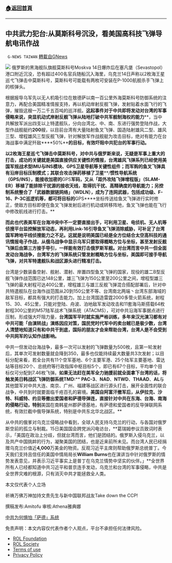 ###  [:house:返回首頁](https://github.com/ourhimalayas/txt)
---


## 中共武力犯台:从莫斯科号沉没，看美国高科技飞弹导航电讯作战
` G-NEWS TAIWAN` [轉載自GNews](https://gnews.org/zh-hans/2357481/)

![](https://assets.gnews.org/wp-content/uploads/2022/04/TMD-THAAD.jpg)
俄罗斯的黑海舰队旗舰莫斯科号Moskva 14日爆炸后在塞凡堡（Sevastopol）港口附近沉没，恐有超过400名官兵随船沉入海里，乌克兰14日声称以2枚海王星巡弋飞弹击中莫斯科号，莫斯科号可能载有两枚可安装在P-1000航舰杀手飞弹上的核弹头。

根据报导乌军先以无人机吸引位在敖德萨以南一百公里外海莫斯科号防御系统的注意力，再配合美国精准情报支持，再以机动岸射反舰飞弹，发射贴着水面飞行的飞弹，摧毁这艘一万二千五百吨的巡洋舰。**这起事件对于中共即将发动对台湾的军事侵略来说，突显机动式岸射反舰飞弹从陆地打破中共军舰制海权的能力****，当中共解放军派出四支以上特遣舰队，分向台湾北、中、南、东进行强势登陆作战，大型作战舰艇约****200****艘，以目前台湾有大量陆射鱼叉飞弹、国造陆射雄风二型、雄风三型、增程雄风三型反舰飞弹，针对解放军作战舰艇为攻击目标，绝对有能力在台海战事中满足歼敌****50%****的目标，有效吓阻中共犯台的军事行动。**

**以****2****枚海王星巡弋飞弹击中莫斯科号，对中共与俄罗斯来说，无疑是军事上重大的打击，成功的关键就是美国直接供应关键性的情报，台湾雄风飞弹系列已经使用美国军规战术型****IMU****与****INS****模块、****GPS****卫星导航等关键性组件；而军购的鱼叉飞弹具有沿岸目标压制模式；其联合攻击弹药移植了卫星****/****惯性导航系统（****GPS/INS****），能接收加密的****GPS****军码，又从「距外攻陆飞弹增程版」（****SLAM-ER****）移植了能排除干扰源的接收天线，取得抗干扰、高精确度的导航能力；另控制系统整合了「武器数据链网络」（****WDLN****），成为了连网武器，包括成功级、****F-16****、****P-3C****巡逻机等，都可将目标的****GPS****坐标传送给鱼叉飞弹进行实时修正，使敌方目标即便在鱼叉飞弹发射后进行机动或转移阵地，鱼叉飞弹也能在飞行中修改航线进行打击。**

**而此也代表美军在台海冲突中不一定要直接出手，可利用卫星、电侦机、无人机等侦搜平台监控解放军动态，再利用****Link-16****引导鱼叉飞弹消除威胁，可补足了台湾国军跨地平线侦搜能力之不足。这就是说明美国已经是全方位结合太空高科技的通讯情报电子作战，从俄乌战争中显示乌军只要取得概略方位与坐标，甚至发射反舰飞弹后由第三方接手导引，一样能有效打击俄罗斯军舰。对台湾而言中共一但全面发动台海战争，台湾军方的飞弹系统只管发射概略方位与坐标，美国即可接手导航飞弹，对共军特遣舰队和战区源头进行精准打击。**

台湾是少数装备空射、舰射、潜射、岸置四型鱼叉飞弹的国家，现役的雄二B型反舰飞弹作战范围已达148公里，雄三飞弹为150公里至200公里之间，增程型雄三飞弹的最大射程可达400公里，增程雄三与雄三反舰飞弹混合搭配部署后，针对中共特遣舰队在台海作战范围从20到150公里不等、台湾南北两端丶台湾东部海域的敌军目标，都具有强大的打击能力。加上台湾国造雷霆2000多管火箭系统，射程15、30、45公里，只能对登陆、舟波、泊地敌军发动攻击和11套海马斯搭载64枚射程300公里的M57陆军战术飞弹系统（ATACMS），可对中共沿海军事据点进行压制，形成强大吓阻力量，**台湾国军平时就实施严格训练，多年来汉光演习都有对中共可能「由演转战」演练因应对策，国民党时代军中的卖台贼已是极少数，台湾人清楚地知道只有和中共干到底，国际的朋友才会来帮助台湾，台湾人是不会受到中共网军的认知作战影响。**

中共一但发动台海战争，最多一次可以发射的飞弹数量为500枚，且第一轮发射后，其单次可发射数量就会降到350，最多也仅能持续最大数量共3次发射；以目标分配来看，若全台共有11个空军基地、6个主要军港、25个陆军主要基地、雷达站等目标20个、总统府等行政指挥中枢目标5个，即已有67个目标，平均单个目标仅可分配到7.46枚飞弹。**如果无法赶在美军全力驰援前就全面拿下台湾的话，将****触发****美日韩****战区飞弹防御系统****TMD:**** ****PAC-3****、****NAD****、****NTWD****、****THAAD****、****AL****与其他盟军对中共大连、南京、广州、福建等战区进行源头打击，展开全面性的联合战争，中共到时就要面临千疮百孔的窘境。**美国自阿富汗撤军后，从伊拉克、沙特、科威特、约旦等撤出爱国者和萨德导弹连，直接针对中共在东海、台海、南海的侵略行动，特别**美国在南韩星州郡萨德基地，有萨德和爱国者的反导弹联网系统，有效拦截中俄导弹系统，特别是中共东北华北战区。**

从中共的俄爹对乌克兰侵略战中看到，全球人民支持乌克兰的行动，与各国对俄罗斯空前的孤立与制裁。15日美国国会跨党派闪电访台，**葛瑞姆参议员致词时表示，「美国在政治上分歧，但就台湾而言，他们是团结的。俄罗斯入侵乌克兰，以及共产中国挑衅的行为，凝聚美国的团结，也是近来前所未见。而台湾人民已经捐赠乌克兰价值近****4,000****万美金的物资。反观习近平主席则帮助俄罗斯总统普丁。今天我们支持且信任的美国中情局局长****William Burns****也在演讲当中针对俄罗斯的情势发表意见，并表示习近平事实上是普丁在乌克兰情势中坚实的伙伴。」**全世界所有人已经都知道中共习近平和普京连手发动，乌克兰和台湾的军事侵略，中共是全世界灾难的根源，只有消灭中共才能拯救全人类。

本文仅代表个人立场

祈祷万佛万神加持文贵先生与新中国联邦战友Take down the CCP!

撰稿发布:Amitofu 审核:Athena雅典娜

[中共为何惧怕「萨德」系统](https://www.epochtimes.com/b5/21/8/4/n13139031.htm)

 

免责声明：本文内容仅代表作者个人观点，平台不承担任何法律风险。

- [ROL Foundation](https://rolfoundation.org/)
- [ROL Society](https://rolsociety.org/)
- [Terms of use](https://gnews.org/terms-of-use-3/)
- [Privacy Policy](https://gnews.org/privacy-policy/)
